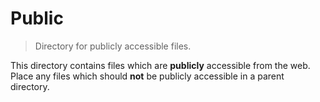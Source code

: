 # Public

> Directory for publicly accessible files.

<!-- Section to include introductory text. Make sure to keep an empty line after the intro `section` element and another before the `/section` close. -->

<section class="intro">

This directory contains files which are __publicly__ accessible from the web. Place any files which should __not__ be publicly accessible in a parent directory.

</section>

<!-- /.intro -->

<!-- Section to include notes. Make sure to keep an empty line after the `section` element and another before the `/section` close. -->

<section class="notes">

</section>

<!-- /.notes -->

<!-- Section for all links. Make sure to keep an empty line after the `section` element and another before the `/section` close. -->

<section class="links">

</section>

<!-- /.links -->
